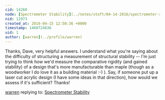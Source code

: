 ```yaml
---
cid: 14260
node: [Spectrometer Stability](../notes/stoft/04-14-2016/spectrometer-stability)
nid: 12973
created_at: 2016-04-15 12:50:36 +0000
timestamp: 1460724636
uid: 1
author: [warren](../profile/warren)
---
```


Thanks, Dave, very helpful answers. I understand what you're saying about the difficulty of structuring a measurement of structural stability -- I'm just trying to think how we'd measure the comparative rigidity (and gained stability) of a design that's more manufacturable than maple (though as a woodworker I  do love it as a building material :-) ). Say, if someone put up a laser cut acrylic design (I have some ideas in that direction), how would we assess if it's sufficient? Thanks!

[warren](../profile/warren) replying to: [Spectrometer Stability](../notes/stoft/04-14-2016/spectrometer-stability)

